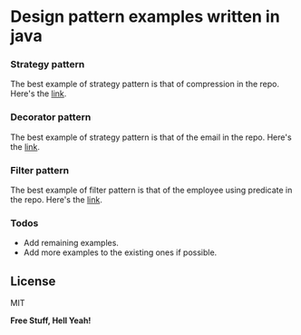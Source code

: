 # Design pattern examples written in java

### Strategy pattern
The best example of strategy pattern is that of compression in the repo.
Here's the [link](https://github.com/jaideeprana/design-patterns/tree/master/src/main/java/behaviourPatterns/strategyPattern/compression).

### Decorator pattern
The best example of strategy pattern is that of the email in the repo.
Here's the [link](https://github.com/jaideeprana/design-patterns/tree/master/src/main/java/structuralPatterns/decoraterPattern/email).

### Filter pattern
The best example of filter pattern is that of the employee using predicate in the repo.
Here's the [link](https://github.com/jaideeprana/design-patterns/tree/master/src/main/java/structuralPatterns/filterPattern/employeeUsingPredicates).

### Todos

 - Add remaining examples.
 - Add more examples to the existing ones if possible.

License
----

MIT


**Free Stuff, Hell Yeah!**
